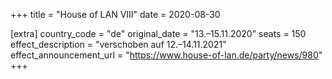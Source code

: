 +++
title = "House of LAN VIII"
date = 2020-08-30

[extra]
country_code = "de"
original_date = "13.–15.11.2020"
seats = 150
effect_description = "verschoben auf 12.–14.11.2021"
effect_announcement_url = "https://www.house-of-lan.de/party/news/980"
+++
